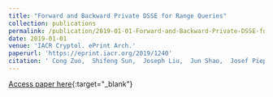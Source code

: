 ```yaml
---
title: "Forward and Backward Private DSSE for Range Queries"
collection: publications
permalink: /publication/2019-01-01-Forward-and-Backward-Private-DSSE-for-Range-Queries
date: 2019-01-01
venue: 'IACR Cryptol. ePrint Arch.'
paperurl: 'https://eprint.iacr.org/2019/1240'
citation: ' Cong Zuo,  Shifeng Sun,  Joseph Liu,  Jun Shao,  Josef Pieprzyk,  Lei Xu, &quot;Forward and Backward Private DSSE for Range Queries.&quot; IACR Cryptol. ePrint Arch., 2019.'
---
```

[Access paper here](https://eprint.iacr.org/2019/1240){:target="_blank"}
